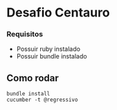 # Desafio Centauro

### Requisitos
* Possuir ruby instalado
* Possuir bundle instalado

## Como rodar

```
bundle install
cucumber -t @regressivo
```
